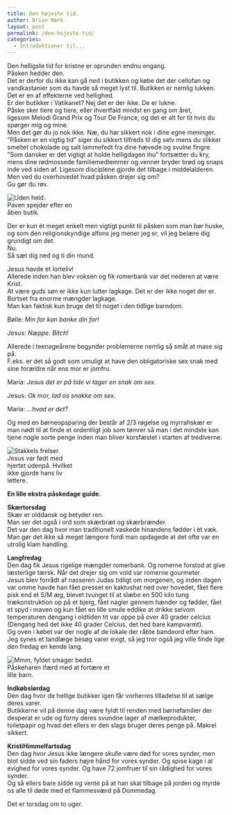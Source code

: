 ```yaml
---
title: Den højeste tid.
author: Brian Mørk
layout: post
permalink: /den-hojeste-tid/
categories:
  - Introduktioner til...
---
```

Den helligste tid for kristne er oprunden endnu engang.  
Påsken hedder den.  
Det er derfor du ikke kan gå ned i butikken og købe det der cellofan og vandkastanier som du havde så meget lyst til. Butikken er nemlig lukken.  
Det er en af effekterne ved hellighed.  
Er der butikker i Vatikanet? Nej det er der ikke. De er lukne.  
Påske sker tiere og tiere, eller ihvertfald mindst en gang om året,  
ligesom Melodi Grand Prix og Tour De France, og det er alt for tit hvis du spørger mig og mine.  
Men det gør du jo nok ikke. Næ, du har sikkert nok i dine egne meninger.  
”Påsken er en vigtig tid” siger du sikkert tilfreds til dig selv mens du slikker smeltet chokolade og salt lammefedt fra dine hævede og svulne fingre. ”Som dansker er det vigtigt at holde helligdagen ihu” fortsætter du kry, mens dine rødmossede familiemedlemmer og venner bryder brød og snaps inde ved siden af. Ligesom disciplene gjorde det tilbage i middelalderen.  
Men ved du overhovedet hvad påsken drejer sig om?  
Gu gør du røv.

<div class="bitImage bitRight" style="width: 150px">
  <img src="http://www.abekat.net/images/pope.jpg" alt="Uden held." /><br /> Paven spejder efter en åben butik.
</div>

Der er kun èt meget enkelt men vigtigt punkt til påsken som man bør huske, og som den religionskyndige alfons jeg mener jeg er, vil jeg belære dig grundigt om det.  
Nu.  
Så sæt dig ned og ti din mund.

Jesus havde et lorteliv!  
Allerede inden han blev voksen og fik romerbank var det nederen at være Krist.  
At være guds søn er ikke kun lutter lagkage. Det er der ikke noget der er. Bortset fra enorme mængder lagkage.  
Man kan faktisk kun bruge det til noget i den tidlige barndom.

Bølle: *Min far kan banke din far!*

Jesus: *Næppe. Bitch!*

Allerede i teenageårene begynder problemerne nemlig så småt at mase sig på.  
F.eks. er det så godt som umuligt at have den obligatoriske sex snak med sine forældre når ens mor er jomfru.

Maria: *Jesus det er på tide vi tager en snak om sex.*

Jesus: *Ok mor, lad os snakke om sex.*

Maria: *…hvad er det?*

Og med en børneopsparing der består af 2/3 røgelse og myrrahskær er man nødt til at finde et ordentligt job som tømrer så man i det mindste kan tjene nogle sorte penge inden man bliver korsfæstet i starten af trediverne.

<div class="bitImage bitLeft" style="width: 160px">
  <img src="http://www.abekat.net/images/jesus.jpg" alt="Stakkels frelser." /><br /> Jesus var født med hjertet udenpå. Hvilket ikke gjorde hans liv lettere.
</div>

**En lille ekstra påskedage guide.**

**Skærtorsdag**  
Skær er olddansk og betyder ren.  
Man ser det også i ord som skærbræt og skærbrænder.  
Det var den dag hvor man traditionelt vaskede hinandens fødder i èt væk.  
Man gør det ikke så meget længere fordi man opdagede at det ofte var en utrolig klam handling.

**Langfredag**  
Den dag fik Jesus rigelige mængder romerbank. Og romerne forstod at give læsterlige tærsk. Når det drejer sig om vold var romerne gourmeter.  
Jesus blev forrådt af nasseren Judas tidligt om morgenen, og inden dagen var omme havde han fået presset en kaktushat ned over hovedet, fået flere pisk end et S/M æg, blevet tvunget til at slæbe en 500 kilo tung trækonstruktion op på et bjerg, fået nagler gennem hænder og fødder, fået et spyd i maven og kun fået en lille smule eddike at drikke selvom temperaturen dengang i oldtiden tit var oppe på over 40 grader celcius (Dengang hed det ikke 40 grader Celcius, det hed bare kampvarmt).  
Og oven i købet var der nogle af de lokale der råbte bandeord efter ham.  
Jeg synes et tandlæge besøg varer evigt, så jeg tror også jeg ville finde lige den fredag en kende lang.

<div class="bitImage bitRight" style="width: 240px">
  <img src="http://www.abekat.net/images/Easterbunny.jpg" alt="Mmm, fyldet smager bedst." /><br /> Påskeharen ifærd med at fortære et lille barn.
</div>

**Indkøbslørdag**  
Den dag hvor de hellige butikker igen får vorherres tilladelse til at sælge deres varer.  
Butikkerne vil på denne dag være fyldt til renden med børnefamilier der desperat er ude og forny deres svundne lager af mælkeprodukter, toiletpapir og hvad det ellers er den slags bruger deres penge på. Makrel sikkert.

**KristiHimmelfartsdag**  
Den dag hvor Jesus ikke længere skulle være død for vores synder, men blot sidde ved sin faders højre hånd for vores synder. Og spise kage i al evighed for vores synder. Og have 72 jomfruer til sin rådighed for vores synder.  
Og så ellers bare sidde og vente på at han skal tilbage på jorden og myrde os alle til døde med et flammesværd på Dommedag.

Det er torsdag om to uger.